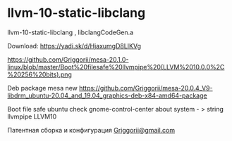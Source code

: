 # llvm-10-static-libclang
llvm-10-static-libclang , libclangCodeGen.a

Download: https://yadi.sk/d/HjaxumgD8LIKVg

https://github.com/Griggorii/mesa-20.1.0-linux/blob/master/Boot%20filesafe%20llvmpipe%20(LLVM%2010.0.0%2C%20256%20bits).png

Deb package mesa new https://github.com/Griggorii/mesa-20.0.4_V9-libdrm_ubuntu-20.04_and_19.04_graphics-deb-x84-amd64-package

Boot file safe ubuntu check gnome-control-center about system - > string llvmpipe LLVM10

Патентная сборка и конфигурация Griggorii@gmail.com
